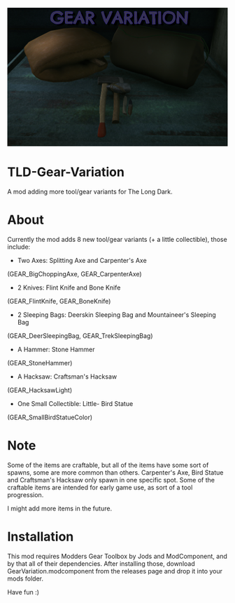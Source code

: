 
![Title Screenshot](https://github.com/DemonBunnyBon/TLD-Gear-Variation/blob/main/screenshots/scr01.png)
# TLD-Gear-Variation
A mod adding more tool/gear variants for The Long Dark.

# About

Currently the mod adds 8 new tool/gear variants (+ a little collectible), those include:

- Two Axes: Splitting Axe and Carpenter's Axe 

(GEAR_BigChoppingAxe, GEAR_CarpenterAxe)

- 2 Knives: Flint Knife and Bone Knife 

(GEAR_FlintKnife, GEAR_BoneKnife)

- 2 Sleeping Bags: Deerskin Sleeping Bag and Mountaineer's Sleeping Bag 

(GEAR_DeerSleepingBag, GEAR_TrekSleepingBag)

- A Hammer: Stone Hammer

(GEAR_StoneHammer)

- A Hacksaw: Craftsman's Hacksaw

(GEAR_HacksawLight)

- One Small Collectible: Little- Bird Statue

(GEAR_SmallBirdStatueColor)

# Note
Some of the items are craftable, but all of the items have some sort of spawns, some are more common than others.
Carpenter's Axe, Bird Statue and Craftsman's Hacksaw only spawn in one specific spot.
Some of the craftable items are intended for early game use, as sort of a tool progression.

I might add more items in the future.

# Installation

This mod requires Modders Gear Toolbox by Jods and ModComponent, and by that all of their dependencies.
After installing those, download GearVariation.modcomponent from the releases page and drop it into your mods folder.

Have fun :)
